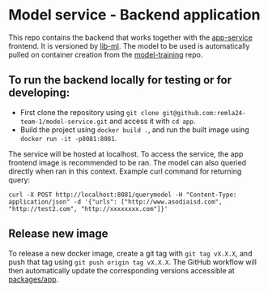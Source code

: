 # Model service - Backend application

This repo contains the backend that works together with the [app-service](https://github.com/remla24-team-1/app/) frontend. It is versioned by [lib-ml](https://github.com/remla24-team-1/lib-ml). The model to be used is automatically pulled on container creation from the [model-training](https://github.com/remla24-team-1/model-training/) repo.

## To run the backend locally for testing or for developing: 
* First clone the repository using `git clone git@github.com:remla24-team-1/model-service.git` and access it with `cd app`.
* Build the project using `docker build .`, and run the built image using `docker run -it -p8081:8081`.

The service will be hosted at localhost. To access the service, the app frontend image is recommended to be ran. 
The model can also queried directly when ran in this context.
Example curl command for returning query:

```curl -X POST http://localhost:8081/querymodel -H "Content-Type: application/json" -d '{"urls": ["http://www.asodiaisd.com", "http://test2.com", "http://xxxxxxxx.com"]}'```

## Release new image

To release a new docker image, create a git tag with `git tag vX.X.X`, and push that tag using `git push origin tag vX.X.X`. The GitHub workflow will then automatically update the corresponding versions accessible at [packages/app](https://github.com/orgs/remla24-team-1/packages/container/package/model-service).
